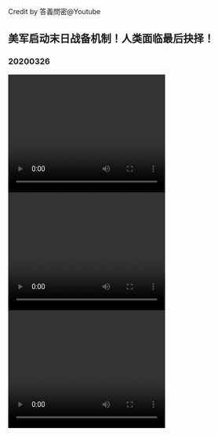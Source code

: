 Credit by 答義問密@Youtube
## 美军启动末日战备机制！人类面临最后抉择！
### 20200326
<video width="320" height="240" controls>
  <source src="/答義問密/videos/20200326_Y0fGBjYUNu0-split-001.mp4" type="video/mp4">
</video>
<video width="320" height="240" controls>
  <source src="/答義問密/videos/20200326_Y0fGBjYUNu0-split-002.mp4" type="video/mp4">
</video>
<video width="320" height="240" controls>
  <source src="/答義問密/videos/20200326_Y0fGBjYUNu0-split-003.mp4" type="video/mp4">
</video>

